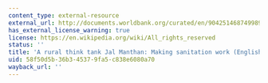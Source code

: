 ```yaml
---
content_type: external-resource
external_url: http://documents.worldbank.org/curated/en/904251468749989673/A-rural-think-tank-Jal-Manthan-making-sanitation-work
has_external_license_warning: true
license: https://en.wikipedia.org/wiki/All_rights_reserved
status: ''
title: 'A rural think tank Jal Manthan: Making sanitation work (English)'
uid: 58f50d5b-36b3-4537-9fa5-c838e6080a70
wayback_url: ''
---
```

